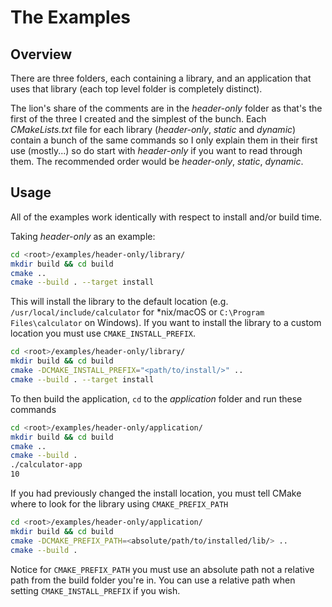 # The Examples

## Overview

There are three folders, each containing a library, and an application that uses that library (each top level folder is completely distinct).

The lion's share of the comments are in the _header-only_ folder as that's the first of the three I created and the simplest of the bunch. Each _CMakeLists.txt_ file for each library (_header-only_, _static_ and _dynamic_) contain a bunch of the same commands so I only explain them in their first use (mostly...) so do start with _header-only_ if you want to read through them. The recommended order would be _header-only_, _static_, _dynamic_.

## Usage

All of the examples work identically with respect to install and/or build time.

Taking _header-only_ as an example:

```bash
cd <root>/examples/header-only/library/
mkdir build && cd build
cmake ..
cmake --build . --target install
```

This will install the library to the default location (e.g. `/usr/local/include/calculator` for *nix/macOS or `C:\Program Files\calculator` on Windows). If you want to install the library to a custom location you must use `CMAKE_INSTALL_PREFIX`.

```bash
cd <root>/examples/header-only/library/
mkdir build && cd build
cmake -DCMAKE_INSTALL_PREFIX="<path/to/install/>" ..
cmake --build . --target install
```

To then build the application, `cd` to the _application_ folder and run these commands

```bash
cd <root>/examples/header-only/application/
mkdir build && cd build
cmake ..
cmake --build .
./calculator-app
10
```

If you had previously changed the install location, you must tell CMake where to look for the library using `CMAKE_PREFIX_PATH`

```bash
cd <root>/examples/header-only/application/
mkdir build && cd build
cmake -DCMAKE_PREFIX_PATH=<absolute/path/to/installed/lib/> ..
cmake --build .
```

Notice for `CMAKE_PREFIX_PATH` you must use an absolute path not a relative path from the build folder you're in. You can use a relative path when setting `CMAKE_INSTALL_PREFIX` if you wish.